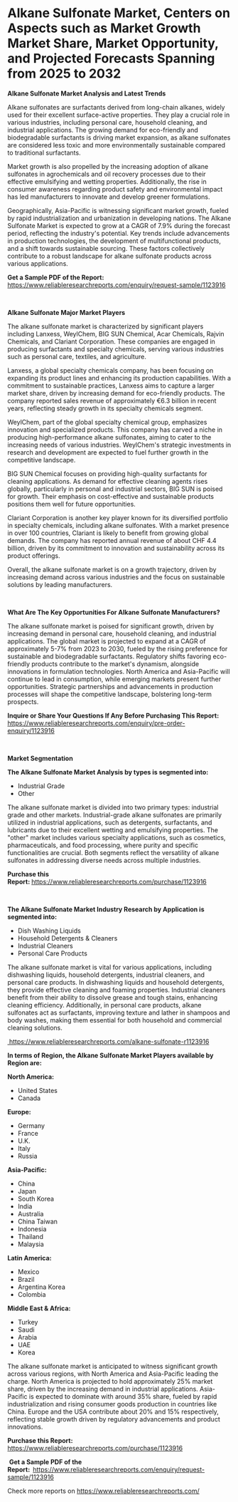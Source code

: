 <p><h1>Alkane Sulfonate Market, Centers on Aspects such as Market Growth Market Share, Market Opportunity, and Projected Forecasts Spanning from 2025 to 2032</h1></p><p><strong>Alkane Sulfonate Market Analysis and Latest Trends</strong></p>
<p><p>Alkane sulfonates are surfactants derived from long-chain alkanes, widely used for their excellent surface-active properties. They play a crucial role in various industries, including personal care, household cleaning, and industrial applications. The growing demand for eco-friendly and biodegradable surfactants is driving market expansion, as alkane sulfonates are considered less toxic and more environmentally sustainable compared to traditional surfactants.</p><p>Market growth is also propelled by the increasing adoption of alkane sulfonates in agrochemicals and oil recovery processes due to their effective emulsifying and wetting properties. Additionally, the rise in consumer awareness regarding product safety and environmental impact has led manufacturers to innovate and develop greener formulations.</p><p>Geographically, Asia-Pacific is witnessing significant market growth, fueled by rapid industrialization and urbanization in developing nations. The Alkane Sulfonate Market is expected to grow at a CAGR of 7.9% during the forecast period, reflecting the industry's potential. Key trends include advancements in production technologies, the development of multifunctional products, and a shift towards sustainable sourcing. These factors collectively contribute to a robust landscape for alkane sulfonate products across various applications.</p></p>
<p><strong>Get a Sample PDF of the Report:&nbsp;</strong> <a href="https://www.reliableresearchreports.com/enquiry/request-sample/1123916?utm_campaign=2278&utm_medium=2&utm_source=Github&utm_content=ia&utm_term=01042025&utm_id=alkane-sulfonate">https://www.reliableresearchreports.com/enquiry/request-sample/1123916</a></p>
<p>&nbsp;</p>
<p><strong>Alkane Sulfonate Major Market Players</strong></p>
<p><p>The alkane sulfonate market is characterized by significant players including Lanxess, WeylChem, BIG SUN Chemical, Acar Chemicals, Rajvin Chemicals, and Clariant Corporation. These companies are engaged in producing surfactants and specialty chemicals, serving various industries such as personal care, textiles, and agriculture.</p><p>Lanxess, a global specialty chemicals company, has been focusing on expanding its product lines and enhancing its production capabilities. With a commitment to sustainable practices, Lanxess aims to capture a larger market share, driven by increasing demand for eco-friendly products. The company reported sales revenue of approximately €6.3 billion in recent years, reflecting steady growth in its specialty chemicals segment.</p><p>WeylChem, part of the global specialty chemical group, emphasizes innovation and specialized products. This company has carved a niche in producing high-performance alkane sulfonates, aiming to cater to the increasing needs of various industries. WeylChem's strategic investments in research and development are expected to fuel further growth in the competitive landscape.</p><p>BIG SUN Chemical focuses on providing high-quality surfactants for cleaning applications. As demand for effective cleaning agents rises globally, particularly in personal and industrial sectors, BIG SUN is poised for growth. Their emphasis on cost-effective and sustainable products positions them well for future opportunities.</p><p>Clariant Corporation is another key player known for its diversified portfolio in specialty chemicals, including alkane sulfonates. With a market presence in over 100 countries, Clariant is likely to benefit from growing global demands. The company has reported annual revenue of about CHF 4.4 billion, driven by its commitment to innovation and sustainability across its product offerings.</p><p>Overall, the alkane sulfonate market is on a growth trajectory, driven by increasing demand across various industries and the focus on sustainable solutions by leading manufacturers.</p></p>
<p>&nbsp;</p>
<p><strong>What Are The Key Opportunities For Alkane Sulfonate Manufacturers?</strong></p>
<p><p>The alkane sulfonate market is poised for significant growth, driven by increasing demand in personal care, household cleaning, and industrial applications. The global market is projected to expand at a CAGR of approximately 5-7% from 2023 to 2030, fueled by the rising preference for sustainable and biodegradable surfactants. Regulatory shifts favoring eco-friendly products contribute to the market's dynamism, alongside innovations in formulation technologies. North America and Asia-Pacific will continue to lead in consumption, while emerging markets present further opportunities. Strategic partnerships and advancements in production processes will shape the competitive landscape, bolstering long-term prospects.</p></p>
<p><strong>Inquire or Share Your Questions If Any Before Purchasing This Report:</strong> <a href="https://www.reliableresearchreports.com/enquiry/pre-order-enquiry/1123916?utm_campaign=2278&utm_medium=2&utm_source=Github&utm_content=ia&utm_term=01042025&utm_id=alkane-sulfonate">https://www.reliableresearchreports.com/enquiry/pre-order-enquiry/1123916</a></p>
<p>&nbsp;</p>
<p><strong>Market Segmentation</strong></p>
<p><strong>The Alkane Sulfonate Market Analysis by types is segmented into:</strong></p>
<p><ul><li>Industrial Grade</li><li>Other</li></ul></p>
<p><p>The alkane sulfonate market is divided into two primary types: industrial grade and other markets. Industrial-grade alkane sulfonates are primarily utilized in industrial applications, such as detergents, surfactants, and lubricants due to their excellent wetting and emulsifying properties. The "other" market includes various specialty applications, such as cosmetics, pharmaceuticals, and food processing, where purity and specific functionalities are crucial. Both segments reflect the versatility of alkane sulfonates in addressing diverse needs across multiple industries.</p></p>
<p><strong>Purchase this Report:&nbsp;</strong><a href="https://www.reliableresearchreports.com/purchase/1123916?utm_campaign=2278&utm_medium=2&utm_source=Github&utm_content=ia&utm_term=01042025&utm_id=alkane-sulfonate">https://www.reliableresearchreports.com/purchase/1123916</a></p>
<p>&nbsp;</p>
<p><strong>The Alkane Sulfonate Market Industry Research by Application is segmented into:</strong></p>
<p><ul><li>Dish Washing Liquids</li><li>Household Detergents & Cleaners</li><li>Industrial Cleaners</li><li>Personal Care Products</li></ul></p>
<p><p>The alkane sulfonate market is vital for various applications, including dishwashing liquids, household detergents, industrial cleaners, and personal care products. In dishwashing liquids and household detergents, they provide effective cleaning and foaming properties. Industrial cleaners benefit from their ability to dissolve grease and tough stains, enhancing cleaning efficiency. Additionally, in personal care products, alkane sulfonates act as surfactants, improving texture and lather in shampoos and body washes, making them essential for both household and commercial cleaning solutions.</p></p>
<p><a href="https://www.reliableresearchreports.com/alkane-sulfonate-r1123916?utm_campaign=2278&utm_medium=2&utm_source=Github&utm_content=ia&utm_term=01042025&utm_id=alkane-sulfonate">&nbsp;https://www.reliableresearchreports.com/alkane-sulfonate-r1123916</a></p>
<p><strong>In terms of Region, the Alkane Sulfonate Market Players available by Region are:</strong></p>
<p>
    <p> <strong> North America: </strong>
        <ul>
            <li>United States</li>
            <li>Canada</li>
        </ul>
        </p> 
    <p> <strong> Europe: </strong>
        <ul>
            <li>Germany</li>
            <li>France</li>
            <li>U.K.</li>
            <li>Italy</li>
            <li>Russia</li>
        </ul>
        </p> 
    <p> <strong> Asia-Pacific: </strong>
        <ul>
            <li>China</li>
            <li>Japan</li>
            <li>South Korea</li>
            <li>India</li>
            <li>Australia</li>
            <li>China Taiwan</li>
            <li>Indonesia</li>
            <li>Thailand</li>
            <li>Malaysia</li>
        </ul>
        </p> 
    <p> <strong> Latin America: </strong>
        <ul>
            <li>Mexico</li>
            <li>Brazil</li>
            <li>Argentina Korea</li>
            <li>Colombia</li>
        </ul>
        </p> 
    <p> <strong> Middle East & Africa: </strong>
        <ul>
            <li>Turkey</li>
            <li>Saudi</li>
            <li>Arabia</li>
            <li>UAE</li>
            <li>Korea</li>
        </ul>
    </p>
    </p>
<p><p>The alkane sulfonate market is anticipated to witness significant growth across various regions, with North America and Asia-Pacific leading the charge. North America is projected to hold approximately 25% market share, driven by the increasing demand in industrial applications. Asia-Pacific is expected to dominate with around 35% share, fueled by rapid industrialization and rising consumer goods production in countries like China. Europe and the USA contribute about 20% and 15% respectively, reflecting stable growth driven by regulatory advancements and product innovations.</p></p>
<p><strong>Purchase this Report: </strong><a href="https://www.reliableresearchreports.com/purchase/1123916?utm_campaign=2278&utm_medium=2&utm_source=Github&utm_content=ia&utm_term=01042025&utm_id=alkane-sulfonate">https://www.reliableresearchreports.com/purchase/1123916</a></p>
<p>&nbsp;<strong>Get a Sample PDF of the Report:&nbsp;&nbsp;</strong><a href="https://www.reliableresearchreports.com/enquiry/request-sample/1123916?utm_campaign=2278&utm_medium=2&utm_source=Github&utm_content=ia&utm_term=01042025&utm_id=alkane-sulfonate">https://www.reliableresearchreports.com/enquiry/request-sample/1123916</a></p>
<p><strong></strong></p>
<p>Check more reports on <a href="https://www.reliableresearchreports.com/?utm_campaign=2278&utm_medium=2&utm_source=Github&utm_content=ia&utm_term=01042025&utm_id=alkane-sulfonate">https://www.reliableresearchreports.com/</a></p>